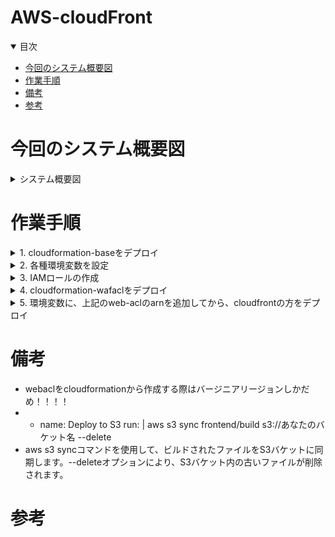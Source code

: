 # AWS-cloudFront

<details open="open">
<summary>目次</summary>


- [今回のシステム概要図](#今回のシステム概要図)
- [作業手順](#作業手順)
- [備考](#備考)
- [参考](#参考)
</details>

# 今回のシステム概要図
<details>
<summary> システム概要図</summary>


</details>

# 作業手順

<details>
<summary> 1. cloudformation-baseをデプロイ</summary>

- リージョンの設定と、アクセスキーの情報だけ環境変数で必要
- ぶっちゃけVPC使わないので、このデプロイはなくて良い。CloudFrontはグローバルでVPCに依存しない

```zh
export AWS_DEFAULT_REGION=ap-northeast-1
```

</details>

<details>
<summary> 2. 各種環境変数を設定</summary>

- 実行ターミナルに下記の環境変数を設定

```zh
export AWS_DEFAULT_REGION=ap-northeast-1
export GITHUB_ACCOUNT=hogehoge
export GITHUB_REPOSITORY=hogehoge
```

</details>

<details>
<summary> 3. IAMロールの作成</summary>

- cloudformation-iam-role.ymlをデプロイ

</details>

<details>
<summary> 4. cloudformation-wafaclをデプロイ</summary>

- wafaclをcloudformationでデプロイするにはバージニア（us-east-1）じゃないとできない。
- そのため、CloudFront作成のCloudForamationとは分けて、且つMakefile実行時にリージョンを切り替えれるようにコマンドラインに --region オプションをつける

</details>

<details>
<summary> 5. 環境変数に、上記のweb-aclのarnを追加してから、cloudfrontの方をデプロイ</summary>

- 下記環境変数追加
- cloudformation-cloudfrontをデプロイ

```zh
export WAF_ACL_ARN=hogehoge

make iac-cloudfront-deploy
```

</details>


# 備考

- webaclをcloudformationから作成する際はバージニアリージョンしかだめ！！！！
- - name: Deploy to S3
    run: |
    aws s3 sync frontend/build s3://あなたのバケット名 --delete
- aws s3 syncコマンドを使用して、ビルドされたファイルをS3バケットに同期します。--deleteオプションにより、S3バケット内の古いファイルが削除されます。



# 参考
